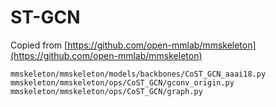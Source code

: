# ST-GCN

Copied from [https://github.com/open-mmlab/mmskeleton](https://github.com/open-mmlab/mmskeleton)

```text
mmskeleton/mmskeleton/models/backbones/CoST_GCN_aaai18.py
mmskeleton/mmskeleton/ops/CoST_GCN/gconv_origin.py
mmskeleton/mmskeleton/ops/CoST_GCN/graph.py
```